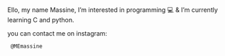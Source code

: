Ello, my name Massine, I’m interested in programming 💻 & I’m currently learning C and python.

you can contact me on instagram: 
  
 	 @MEmassine

